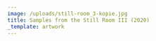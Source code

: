 ```yaml
---
image: /uploads/still-room_3-kopie.jpg
title: Samples from the Still Room III (2020)
_template: artwork
---
```


